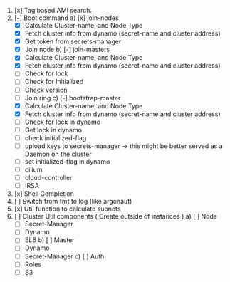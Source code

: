 1) [x] Tag based AMI search.
2) [-] Boot command
  a) [x] join-nodes
    - [x] Calculate Cluster-name, and Node Type
    - [x] Fetch cluster info from dynamo (secret-name and cluster address)
    - [x] Get token from secrets-manager
    - [x] Join node
  b) [-] join-masters
    - [x] Calculate Cluster-name, and Node Type
    - [x] Fetch cluster info from dynamo (secret-name and cluster address)
    - [ ] Check for lock
    - [ ] Check for Initialized
    - [ ] Check version
    - [ ] Join ring
  c) [-] bootstrap-master
    - [x] Calculate Cluster-name, and Node Type
    - [x] Fetch cluster info from dynamo (secret-name and cluster address)
    - [ ] Check for lock in dynamo
    - [ ] Get lock in dynamo
    - [ ] check initialized-flag
    - [ ] upload keys to secrets-manager -> this might be better served as a Daemon on the cluster
    - [ ] set initialized-flag in dynamo
    - [ ] cilium
    - [ ] cloud-controller
    - [ ] IRSA
3) [x] Shell Completion
4) [ ] Switch from fmt to log (like argonaut)
5) [x] Util function to calculate subnets
6) [ ] Cluster Util components ( Create outside of instances )
  a) [ ] Node
    - [ ] Secret-Manager
    - [ ] Dynamo
    - [ ] ELB
  b) [ ] Master
    - [ ] Dynamo
    - [ ] Secret-Manager
  c) [ ] Auth
    - [ ] Roles
    - [ ] S3
